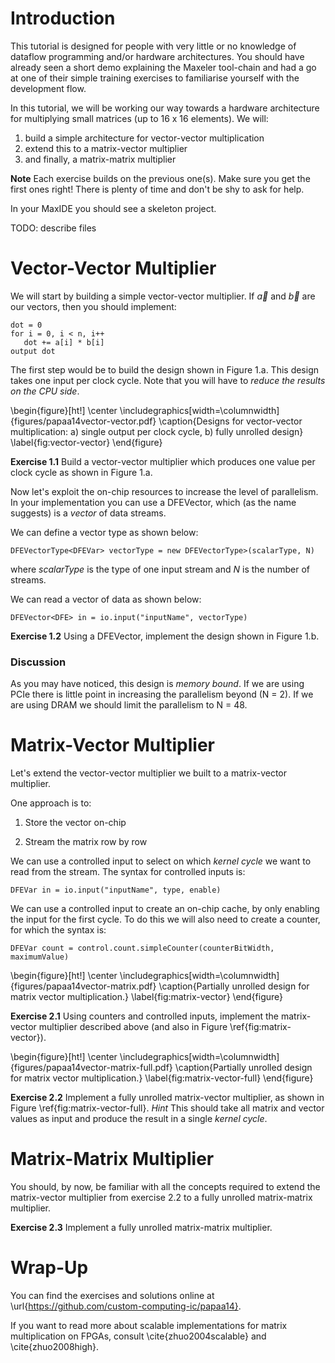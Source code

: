 # Introduction

This tutorial is designed for people with very little or no knowledge
of dataflow programming and/or hardware architectures. You should have
already seen a short demo explaining the Maxeler tool-chain and had a
go at one of their simple training exercises to familiarise yourself
with the development flow.

In this tutorial, we will be working our way towards a hardware
architecture for multiplying small matrices (up to 16 x 16
elements). We will:

1. build a simple architecture for vector-vector
   multiplication
2. extend this to a matrix-vector multiplier
3. and finally, a matrix-matrix multiplier

__Note__ Each exercise builds on the previous one(s). Make sure you get
the first ones right! There is plenty of time and don't be shy to ask
for help.

In your MaxIDE you should see a skeleton project.

TODO: describe files

# Vector-Vector Multiplier

We will start by building a simple vector-vector multiplier. If
$\vec{a}$ and $\vec{b}$ are our vectors, then you should implement:

```
dot = 0
for i = 0, i < n, i++
   dot += a[i] * b[i]
output dot
```

The first step would be to build the design shown in Figure 1.a.
This design takes one input per clock cycle. Note that you will have
to _reduce the results on the CPU side_.

\begin{figure}[ht!]
  \center
  \includegraphics[width=\columnwidth]{figures/papaa14vector-vector.pdf}
  \caption{Designs for vector-vector multiplication: a) single output
  per clock cycle, b) fully unrolled design}
  \label{fig:vector-vector}
\end{figure}


__Exercise 1.1__ Build a vector-vector multiplier which produces one
value per clock cycle as shown in Figure 1.a.


Now let's exploit the on-chip resources to increase the level of
parallelism.
In your implementation you can use a DFEVector<DFEVar>, which (as the
name suggests) is a _vector_ of data streams.

We can define a vector type as shown below:

```
DFEVectorType<DFEVar> vectorType = new DFEVectorType>(scalarType, N)
```

where _scalarType_ is the type of one input stream and _N_ is the
number of streams.

We can read a vector of data as shown below:

```
DFEVector<DFE> in = io.input("inputName", vectorType)
```

__Exercise 1.2__ Using a DFEVector, implement the design shown in Figure 1.b.

### Discussion

As you may have noticed, this design is _memory bound_.
If we are using PCIe there is little point in increasing the
parallelism beyond (N = 2). If we are using DRAM we should limit the
parallelism to N = 48.


# Matrix-Vector Multiplier

Let's extend the vector-vector multiplier we built to a matrix-vector
multiplier.

One approach is to:

1. Store the vector on-chip

2. Stream the matrix row by row

We can use a controlled input to select on which _kernel cycle_ we
want to read from the stream. The syntax for controlled inputs is:

```
DFEVar in = io.input("inputName", type, enable)
```

We can use a controlled input to create an on-chip cache, by only
enabling the input for the first cycle. To do this we will also need
to create a counter, for which the syntax is:

```
DFEVar count = control.count.simpleCounter(counterBitWidth, maximumValue)
```

\begin{figure}[ht!]
  \center
  \includegraphics[width=\columnwidth]{figures/papaa14vector-matrix.pdf}
  \caption{Partially unrolled design for matrix vector multiplication.}
  \label{fig:matrix-vector}
\end{figure}


__Exercise 2.1__ Using counters and controlled inputs, implement the
matrix-vector multiplier described above (and also in Figure
\ref{fig:matrix-vector}).

\begin{figure}[ht!]
  \center
  \includegraphics[width=\columnwidth]{figures/papaa14vector-matrix-full.pdf}
  \caption{Partially unrolled design for matrix vector multiplication.}
  \label{fig:matrix-vector-full}
\end{figure}


__Exercise 2.2__ Implement a fully unrolled matrix-vector multiplier,
as shown in Figure \ref{fig:matrix-vector-full}.  _Hint_ This should
take all matrix and vector values as input and produce the result in a
single _kernel cycle_.

# Matrix-Matrix Multiplier

You should, by now, be familiar with all the concepts required to
extend the matrix-vector multiplier from exercise 2.2 to a fully
unrolled matrix-matrix multiplier.

__Exercise 2.3__ Implement a fully unrolled matrix-matrix multiplier.

# Wrap-Up

You can find the exercises and solutions online at
\url{https://github.com/custom-computing-ic/papaa14}.

If you want to read more about scalable implementations for matrix
multiplication on FPGAs, consult \cite{zhuo2004scalable} and
\cite{zhuo2008high}.
